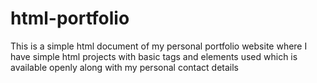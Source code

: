 # html-portfolio
This is a simple html document of my personal portfolio website where I have simple html projects with basic tags and elements used which is available openly along with my personal contact details
